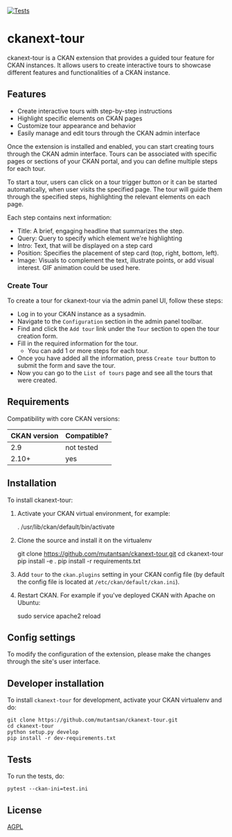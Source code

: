 [![Tests](https://github.com/mutantsan/ckanext-tour/workflows/Tests/badge.svg?branch=main)](https://github.com/mutantsan/ckanext-tour/actions)

# ckanext-tour

ckanext-tour is a CKAN extension that provides a guided tour feature for CKAN instances. It allows users to create interactive tours to showcase different features and functionalities of a CKAN instance.

## Features
- Create interactive tours with step-by-step instructions
- Highlight specific elements on CKAN pages
- Customize tour appearance and behavior
- Easily manage and edit tours through the CKAN admin interface

Once the extension is installed and enabled, you can start creating tours through the CKAN admin interface. Tours can be associated with specific pages or sections of your CKAN portal, and you can define multiple steps for each tour.

To start a tour, users can click on a tour trigger button or it can be started automatically, when user visits the specified page. The tour will guide them through the specified steps, highlighting the relevant elements on each page.

Each step contains next information:

- Title: A brief, engaging headline that summarizes the step.
- Query: Query to specify which element we're highlighting
- Intro: Text, that will be displayed on a step card
- Position: Specifies the placement of step card (top, right, bottom, left).
- Image: Visuals to complement the text, illustrate points, or add visual interest. GIF animation could be used here.

### Create Tour

To create a tour for ckanext-tour via the admin panel UI, follow these steps:

- Log in to your CKAN instance as a sysadmin.
- Navigate to the `Configuration` section in the admin panel toolbar.
- Find and click the `Add tour` link under the `Tour` section to open the tour creation form.
- Fill in the required information for the tour.
  - You can add 1 or more steps for each tour.
- Once you have added all the information, press `Create tour` button to submit the form and save the tour.
- Now you can go to the `List of tours` page and see all the tours that were created.


## Requirements

Compatibility with core CKAN versions:

| CKAN version    | Compatible?   |
| --------------- | ------------- |
| 2.9             | not tested    |
| 2.10+           | yes           |


## Installation

To install ckanext-tour:

1. Activate your CKAN virtual environment, for example:

     . /usr/lib/ckan/default/bin/activate

2. Clone the source and install it on the virtualenv

    git clone https://github.com/mutantsan/ckanext-tour.git
    cd ckanext-tour
    pip install -e .
	pip install -r requirements.txt

3. Add `tour` to the `ckan.plugins` setting in your CKAN
   config file (by default the config file is located at
   `/etc/ckan/default/ckan.ini`).

4. Restart CKAN. For example if you've deployed CKAN with Apache on Ubuntu:

     sudo service apache2 reload


## Config settings

To modify the configuration of the extension, please make the changes through the site's user interface.

## Developer installation

To install `ckanext-tour` for development, activate your CKAN virtualenv and
do:

    git clone https://github.com/mutantsan/ckanext-tour.git
    cd ckanext-tour
    python setup.py develop
    pip install -r dev-requirements.txt


## Tests

To run the tests, do:

    pytest --ckan-ini=test.ini


## License

[AGPL](https://www.gnu.org/licenses/agpl-3.0.en.html)
